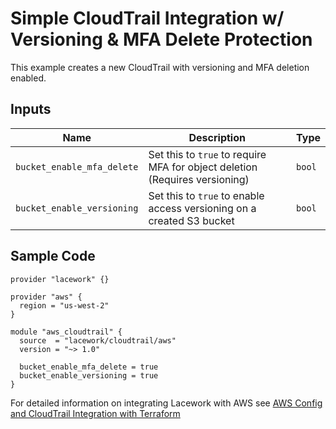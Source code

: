 # Simple CloudTrail Integration w/ Versioning & MFA Delete Protection

This example creates a new CloudTrail with versioning and MFA deletion enabled.

## Inputs

| Name                       | Description                                                                 | Type   |
| -------------------------- | --------------------------------------------------------------------------- | ------ |
| `bucket_enable_mfa_delete` | Set this to `true` to require MFA for object deletion (Requires versioning) | `bool` |
| `bucket_enable_versioning` | Set this to `true` to enable access versioning on a created S3 bucket       | `bool` |

## Sample Code

```hcl
provider "lacework" {}

provider "aws" {
  region = "us-west-2"
}

module "aws_cloudtrail" {
  source  = "lacework/cloudtrail/aws"
  version = "~> 1.0"

  bucket_enable_mfa_delete = true
  bucket_enable_versioning = true
}
```

For detailed information on integrating Lacework with AWS see [AWS Config and CloudTrail Integration with Terraform](https://support.lacework.com/hc/en-us/articles/360057092034-AWS-Config-and-CloudTrail-Integration-with-Terraform)
